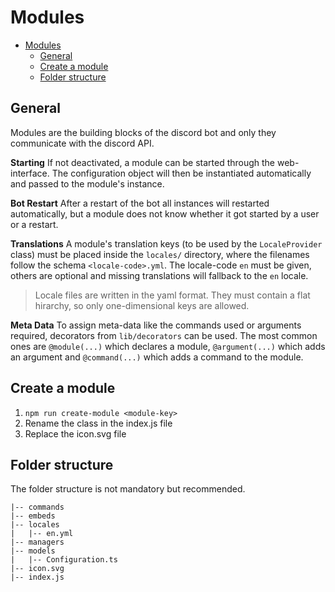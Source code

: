# Modules

- [Modules](#modules)
  - [General](#general)
  - [Create a module](#create-a-module)
  - [Folder structure](#folder-structure)

## General

Modules are the building blocks of the discord bot and only they communicate with the discord API.

**Starting**
If not deactivated, a module can be started through the web-interface. The configuration object will then be instantiated automatically and passed to the module's instance.

**Bot Restart**
After a restart of the bot all instances will restarted automatically, but a module does not know whether it got started by a user or a restart.

**Translations**
A module's translation keys (to be used by the ``LocaleProvider`` class) must be placed inside the ``locales/`` directory, where the filenames follow the schema ``<locale-code>.yml``. The locale-code ``en`` must be given, others are optional and missing translations will fallback to the ``en`` locale.

> Locale files are written in the yaml format. They must contain a flat hirarchy, so only one-dimensional keys are allowed.

**Meta Data**
To assign meta-data like the commands used or arguments required, decorators from ``lib/decorators`` can be used. The most common ones are ``@module(...)`` which declares a module, ``@argument(...)`` which adds an argument and ``@command(...)`` which adds a command to the module.

## Create a module

1. ``npm run create-module <module-key>``
2. Rename the class in the index.js file
3. Replace the icon.svg file

## Folder structure

The folder structure is not mandatory but recommended.

```
|-- commands
|-- embeds
|-- locales
|   |-- en.yml
|-- managers
|-- models
|   |-- Configuration.ts
|-- icon.svg
|-- index.js
```
